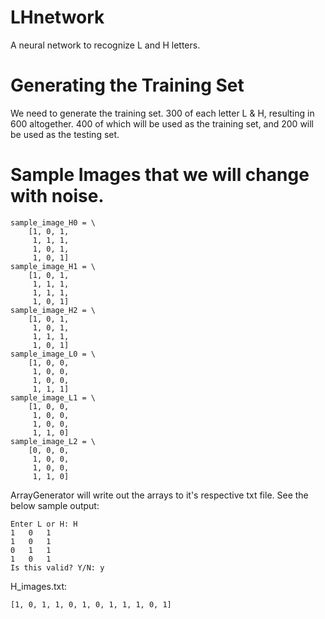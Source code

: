 # LHnetwork
A neural network to recognize L and H letters.

# Generating the Training Set
We need to generate the training set.
300 of each letter L & H, resulting in 600 altogether. 400 of which will be used as the training set, and 200 will be used as the testing set.
# Sample Images that we will change with noise.
```
sample_image_H0 = \
    [1, 0, 1,
     1, 1, 1,
     1, 0, 1,
     1, 0, 1]
sample_image_H1 = \
    [1, 0, 1,
     1, 1, 1,
     1, 1, 1,
     1, 0, 1]
sample_image_H2 = \
    [1, 0, 1,
     1, 0, 1,
     1, 1, 1,
     1, 0, 1]
sample_image_L0 = \
    [1, 0, 0,
     1, 0, 0,
     1, 0, 0,
     1, 1, 1]
sample_image_L1 = \
    [1, 0, 0,
     1, 0, 0,
     1, 0, 0,
     1, 1, 0]
sample_image_L2 = \
    [0, 0, 0,
     1, 0, 0,
     1, 0, 0,
     1, 1, 0]
```
ArrayGenerator will write out the arrays to it's respective txt file.
See the below sample output:
```
Enter L or H: H
1   0   1
1   0   1
0   1   1
1   0   1
Is this valid? Y/N: y
```
H_images.txt:
```
[1, 0, 1, 1, 0, 1, 0, 1, 1, 1, 0, 1]
```

